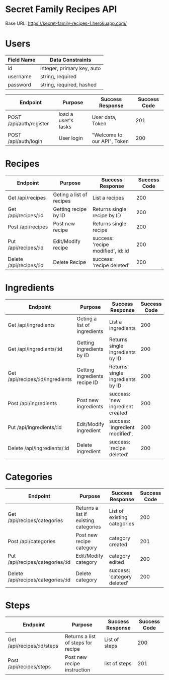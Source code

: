 # Secret Family Recipes API


Base URL: https://secret-family-recipes-1.herokuapp.com/

# Users

| Field Name | Data Constraints           |
| ---------- | -------------------------- |
| id         | integer, primary key, auto |
| username   | string, required           |
| password   | string, required, hashed   |

| Endpoint                | Purpose                   | Success Response             | Success Code |
| ---------------------   | ------------------------- | -----------------------      | ------------ |
| POST /api/auth/register | load a user's tasks       | User data, Token             | 201          |
| POST /api/auth/login    | User login                | "Welcome to our API", Token  | 200          |

# Recipes

| Endpoint                | Purpose                   | Success Response                     | Success Code |
| ---------------------   | ------------------------- | ------------------------------------ | ------------ |
| Get /api/recipes        | Geting a list of recipes  | List a recipes                       | 200          |
| Get /api/recipes/:id    | Getting recipe by ID      | Returns single recipe by ID          | 200          |
| Post /api/recipes       | Post new recipe           | Returns single recipe                | 200          |
| Put /api/recipes/:id    | Edit/Modify recipe        | success: 'recipe modified', id: id   | 200          |
| Delete /api/recipes/:id | Delete Recipe             | success: 'recipe deleted'            | 200          |

# Ingredients

| Endpoint                         | Purpose                       | Success Response                   | Success Code |
| ---------------------------------| ----------------------------- | -----------------------------------| ------------ |
| Get /api/ingredients             | Geting a list of ingredients  | List a ingredients                 | 200          |
| Get /api/ingredients/:id         | Getting ingredients by ID     | Returns single ingredients by ID   | 200          |
| Get /api/recipes/:id/ingredients | Getting ingredients recipe ID | Returns single ingredients by ID   | 200          |
| Post /api/ingredients            | Post new ingredients          | success: 'new ingredient created'  | 200          |
| Put /api/ingredients/:id         | Edit/Modify ingredient        | success: 'ingredient modified',    | 200          |
| Delete /api/ingredients/:id      | Delete ingredient             | success: 'recipe deleted'          | 200          |



# Categories

| Endpoint                             | Purpose                               | Success Response                   | Success Code |
| -------------------------------------|---------------------------------------| -----------------------------------| ------------ |
| Get /api/recipes/categories          | Returns a list if existing categories | List of existing categories        | 200          |
| Post /api/categories                 | Post new recipe category              | category created                   | 201          |
| Put /api/recipes/categories/:id      | Edit/Modify category                  | category edited                    | 200          |
| Delete /api/recipes/categories/:id   | Delete category                       | success: 'category deleted'        | 200          |


# Steps

| Endpoint                             | Purpose                               | Success Response     | Success Code |
| -------------------------------------| --------------------------------------| ---------------------| ------------ |
| Get /api/recipes/:id/steps           | Returns a list of steps for recipe    | List of steps        | 200          |
| Post /api/recipes/steps              | Post new recipe instruction           | list of steps        | 201          |

 


